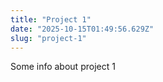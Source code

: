 ```yaml
---
title: "Project 1"
date: "2025-10-15T01:49:56.629Z"
slug: "project-1"
---
```



Some info about project 1

